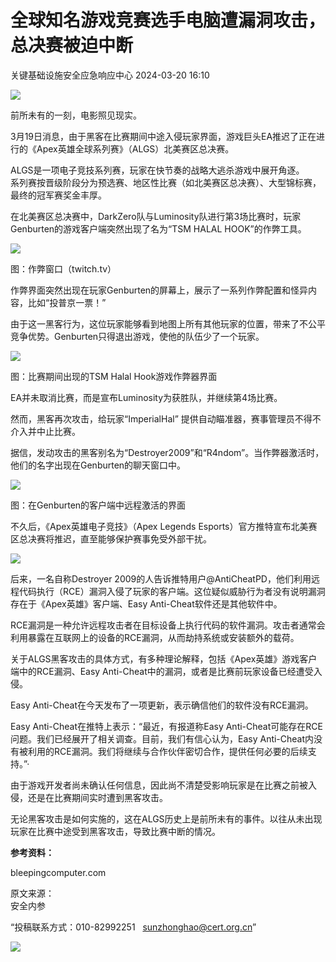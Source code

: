#  全球知名游戏竞赛选手电脑遭漏洞攻击，总决赛被迫中断   
 关键基础设施安全应急响应中心   2024-03-20 16:10  
  
![](https://mmbiz.qpic.cn/sz_mmbiz_jpg/iaz5iaQYxGogvUgq11Dup11uVQeteTeiaVick1ib7YXsR0CoveDs7kTlLksSHzKF7yMSudho3qgpFf6TxhHCtVHEOqg/640?wx_fmt=jpeg&from=appmsg "")  
  
前所未有的一刻，电影照见现实。  
  
3月19日消息，由于黑客在比赛期间中途入侵玩家界面，游戏巨头EA推迟了正在进行的《Apex英雄全球系列赛》（ALGS）北美赛区总决赛。  
  
ALGS是一项电子竞技系列赛，玩家在快节奏的战略大逃杀游戏中展开角逐。  
系列赛按晋级阶段分为预选赛、地区性比赛（如北美赛区总决赛）、大型锦标赛，最终的冠军赛奖金丰厚。  
  
在北美赛区总决赛中，DarkZero队与Luminosity队进行第3场比赛时，玩家Genburten的游戏客户端突然出现了名为“TSM HALAL HOOK”的作弊工具。  
  
![](https://mmbiz.qpic.cn/sz_mmbiz_jpg/FzZb53e8g7tq88KiaAa7vGSHbiafXbR2ROkB5x9jlM5MRBJicO3o1HZqibmYwwia6WF2Fib0PxINbuiaK0SSSzBZicav9A/640?wx_fmt=jpeg&from=appmsg&wxfrom=5&wx_lazy=1&wx_co=1 "")  
  
图：作弊窗口（twitch.tv）  
  
作弊界面突然出现在玩家Genburten的屏幕上，展示了一系列作弊配置和怪异内容，比如“投普京一票！”  
  
由于这一黑客行为，这位玩家能够看到地图上所有其他玩家的位置，带来了不公平竞争优势。Genburten只得退出游戏，使他的队伍少了一个玩家。  
  
![](https://mmbiz.qpic.cn/sz_mmbiz_jpg/FzZb53e8g7tq88KiaAa7vGSHbiafXbR2ROvtOG5AnHfk56EqElId3fHmw6C3l0PFOgcx3ibSl65O5ZsCNs4jSPTVg/640?wx_fmt=jpeg&from=appmsg&wxfrom=5&wx_lazy=1&wx_co=1 "")  
  
图：比赛期间出现的TSM Halal Hook游戏作弊器界面  
  
EA并未取消比赛，而是宣布Luminosity为获胜队，并继续第4场比赛。  
  
然而，黑客再次攻击，给玩家“ImperialHal” 提供自动瞄准器，赛事管理员不得不介入并中止比赛。  
  
据信，发动攻击的黑客别名为“Destroyer2009”和“R4ndom”。当作弊器激活时，他们的名字出现在Genburten的聊天窗口中。  
  
![](https://mmbiz.qpic.cn/sz_mmbiz_jpg/FzZb53e8g7tq88KiaAa7vGSHbiafXbR2ROllWd0OMxicREUY09OtY7kiaWSAl11FbspIDHqgarDONX7SmWswFyhyIQ/640?wx_fmt=jpeg&from=appmsg&wxfrom=5&wx_lazy=1&wx_co=1 "")  
  
图：在Genburten的客户端中远程激活的界面  
  
不久后，《Apex英雄电子竞技》（Apex Legends Esports）官方推特宣布北美赛区总决赛将推迟，直至能够保护赛事免受外部干扰。  
  
![](https://mmbiz.qpic.cn/sz_mmbiz_png/FzZb53e8g7tq88KiaAa7vGSHbiafXbR2RORQHETVMMk5AkSTHX42oCpicMST1bBR6SsibZrQdQIFumiayqF5KZJCWDA/640?wx_fmt=png&from=appmsg&wxfrom=5&wx_lazy=1&wx_co=1 "")  
  
后来，一名自称Destroyer 2009的人告诉推特用户@AntiCheatPD，他们利用远程代码执行（RCE）漏洞入侵了玩家的客户端。这位疑似威胁行为者没有说明漏洞存在于《Apex英雄》客户端、Easy Anti-Cheat软件还是其他软件中。  
  
RCE漏洞是一种允许远程攻击者在目标设备上执行代码的软件漏洞。攻击者通常会利用暴露在互联网上的设备的RCE漏洞，从而劫持系统或安装额外的载荷。  
  
关于ALGS黑客攻击的具体方式，有多种理论解释，包括《Apex英雄》游戏客户端中的RCE漏洞、Easy Anti-Cheat中的漏洞，或者是比赛前玩家设备已经遭受入侵。  
  
Easy Anti-Cheat在今天发布了一项更新，表示确信他们的软件没有RCE漏洞。  
  
Easy Anti-Cheat在推特上表示：“最近，有报道称Easy Anti-Cheat可能存在RCE问题。我们已经展开了相关调查。目前，我们有信心认为，Easy Anti-Cheat内没有被利用的RCE漏洞。我们将继续与合作伙伴密切合作，提供任何必要的后续支持。”·  
  
由于游戏开发者尚未确认任何信息，因此尚不清楚受影响玩家是在比赛之前被入侵，还是在比赛期间实时遭到黑客攻击。  
  
无论黑客攻击是如何实施的，这在ALGS历史上是前所未有的事件。以往从未出现玩家在比赛中途受到黑客攻击，导致比赛中断的情况。  
  
**参考资料：**  
  
bleepingcomputer.com  
  
  
  
原文来源：  
安全内参  
  
“投稿联系方式：010-82992251   sunzhonghao@cert.org.cn”  
  
![](https://mmbiz.qpic.cn/sz_mmbiz_jpg/iaz5iaQYxGogvC8qicuLNlkT5ibJnwu1leQiabRVqFk4Sb3q1fqrDhicLBNAqVY4REuTetY1zBYuUdic0nVhZR4FHpAfg/640?wx_fmt=jpeg&wxfrom=5&wx_lazy=1&wx_co=1 "")  
  
  
